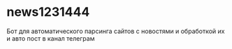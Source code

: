 # news1231444

Бот для автоматического парсинга сайтов с новостями и обработкой их и авто пост в канал телеграм
